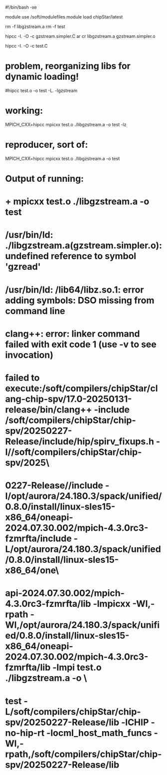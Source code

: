#!/bin/bash -xe

module use /soft/modulefiles
module load chipStar/latest

rm -f libgzstream.a
rm -f test

hipcc  -I. -O -c  gzstream.simpler.C
ar cr libgzstream.a gzstream.simpler.o

hipcc  -I. -O -c test.C

# problem, reorganizing libs for dynamic loading!
#hipcc    test.o -o test -L.   -lgzstream 

# working:
MPICH_CXX=hipcc mpicxx test.o ./libgzstream.a  -o test -lz

# reproducer, sort of:
MPICH_CXX=hipcc mpicxx test.o ./libgzstream.a  -o test


# Output of running:
# + mpicxx test.o ./libgzstream.a -o test
# /usr/bin/ld: ./libgzstream.a(gzstream.simpler.o): undefined reference to symbol 'gzread'
# /usr/bin/ld: /lib64/libz.so.1: error adding symbols: DSO missing from command line
# clang++: error: linker command failed with exit code 1 (use -v to see invocation)
#
# failed to execute:/soft/compilers/chipStar/clang-chip-spv/17.0-20250131-release/bin/clang++ -include /soft/compilers/chipStar/chip-spv/20250227-Release/include/hip/spirv_fixups.h -I//soft/compilers/chipStar/chip-spv/2025\
# 0227-Release//include -I/opt/aurora/24.180.3/spack/unified/0.8.0/install/linux-sles15-x86_64/oneapi-2024.07.30.002/mpich-4.3.0rc3-fzmrfta/include -L/opt/aurora/24.180.3/spack/unified/0.8.0/install/linux-sles15-x86_64/one\
# api-2024.07.30.002/mpich-4.3.0rc3-fzmrfta/lib -lmpicxx -Wl,-rpath -Wl,/opt/aurora/24.180.3/spack/unified/0.8.0/install/linux-sles15-x86_64/oneapi-2024.07.30.002/mpich-4.3.0rc3-fzmrfta/lib -lmpi test.o ./libgzstream.a -o \
# test -L/soft/compilers/chipStar/chip-spv/20250227-Release/lib -lCHIP -no-hip-rt -locml_host_math_funcs -Wl,-rpath,/soft/compilers/chipStar/chip-spv/20250227-Release/lib
